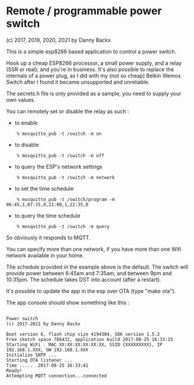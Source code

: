# Remote / programmable power switch
(c) 2017, 2019, 2020, 2021 by Danny Backx

This is a simple esp8266 based application to control a power switch.

Hook up a cheap ESP8266 processor, a small power supply, and a relay (SSR or real); and you're in business.
It's also possible to replace the internals of a power plug, as I did with my (not so cheap) Belkin Wemos Switch after I found it became unsupported and unreliable.

The secrets.h file is only provided as a sample, you need to supply your own values.

You can remotely set or disable the relay as such :
 - to enable
```
    % mosquitto_pub -t /switch -m on
```
 - to disable
```
    % mosquitto_pub -t /switch -m off
```
 - to query the ESP's network settings
```
    % mosquitto_pub -t /switch -m network
```
 - to set the time schedule
```
    % mosquitto_pub -t /switch/program -m 06:45,1,07:35,0,21:00,1,22:35,0
```
 - to query the time schedule
```
    % mosquitto_pub -t /switch -m query
```

So obviously it responds to MQTT.

You can specify more than one network, if you have more than one Wifi network available in your home.

The schedule provided in the example above is the default. The switch will provide power between 6:45am and 7:35am,
and between 9pm and 10:35pm. The schedule takes DST into account (after a restart).

It's possible to update the app in the esp over OTA (type "make ota").

The app console should show something like this :
```

Power switch
(c) 2017-2021 by Danny Backx

Boot version 6, flash chip size 4194304, SDK version 1.5.2
Free sketch space 786432, application build 2017-08-25 16:33:15
Starting WiFi . MAC XX:XX:XX:XX:XX:XX, SSID {XXXXXXXXX}, IP 192.168.1.XXX, GW 192.168.1.XXX
Initialize SNTP ...
Starting OTA listener ...
Time .....  2017-08-25 16:33:41
Ready!
Attempting MQTT connection...connected

```
